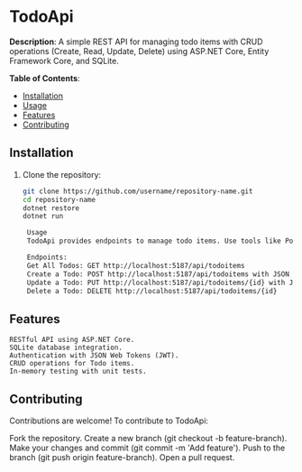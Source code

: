 # TodoApi

**Description**: A simple REST API for managing todo items with CRUD operations (Create, Read, Update, Delete) using ASP.NET Core, Entity Framework Core, and SQLite.

**Table of Contents**:
- [Installation](#installation)
- [Usage](#usage)
- [Features](#features)
- [Contributing](#contributing)
  
## Installation
1. Clone the repository:
   ```bash
   git clone https://github.com/username/repository-name.git
   cd repository-name
   dotnet restore
   dotnet run

    Usage
    TodoApi provides endpoints to manage todo items. Use tools like Postman or a REST client to interact with the API at http://localhost:5187.

    Endpoints:
    Get All Todos: GET http://localhost:5187/api/todoitems
    Create a Todo: POST http://localhost:5187/api/todoitems with JSON body { "Name": "Todo", "IsComplete": false }
    Update a Todo: PUT http://localhost:5187/api/todoitems/{id} with JSON body { "Name": "Updated Todo", "IsComplete": true }
    Delete a Todo: DELETE http://localhost:5187/api/todoitems/{id}

## Features
    RESTful API using ASP.NET Core.
    SQLite database integration.
    Authentication with JSON Web Tokens (JWT).
    CRUD operations for Todo items.
    In-memory testing with unit tests.

## Contributing
  Contributions are welcome! To contribute to TodoApi:
  
  Fork the repository.
  Create a new branch (git checkout -b feature-branch).
  Make your changes and commit (git commit -m 'Add feature').
  Push to the branch (git push origin feature-branch).
  Open a pull request.
